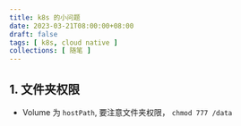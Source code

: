 ```yaml
---
title: k8s 的小问题
date: 2023-03-21T08:00:00+08:00
draft: false
tags: [ k8s, cloud native ]
collections: [ 随笔 ]
---
```


## 1. 文件夹权限

* Volume 为 `hostPath`, 要注意文件夹权限， `chmod 777 /data`